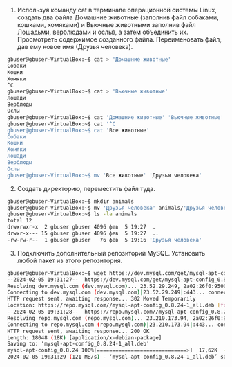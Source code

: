 1. Используя команду cat в терминале операционной системы Linux, создать
   два файла Домашние животные (заполнив файл собаками, кошками,
   хомяками) и Вьючные животными заполнив файл Лошадьми, верблюдами и
   ослы), а затем объединить их. Просмотреть содержимое созданного файла.
   Переименовать файл, дав ему новое имя (Друзья человека).
````bash
gbuser@gbuser-VirtualBox:~$ cat > 'Домашние животные'
Собаки
Кошки
Хомяки
^C
gbuser@gbuser-VirtualBox:~$ cat > 'Вьючные животные'
Лошади
Верблюды
Ослы
gbuser@gbuser-VirtualBox:~$ cat 'Домашние животные' 'Вьючные животные' > 'Все животные'
gbuser@gbuser-VirtualBox:~$ cat '^C
gbuser@gbuser-VirtualBox:~$ cat 'Все животные'
Собаки
Кошки
Хомяки
Лошади
Верблюды
Ослы
gbuser@gbuser-VirtualBox:~$ mv 'Все животные' 'Друзья человека'
````
2. Создать директорию, переместить файл туда.
````bash
gbuser@gbuser-VirtualBox:~$ mkdir animals
gbuser@gbuser-VirtualBox:~$ mv 'Друзья человека' animals/'Друзья человека'
gbuser@gbuser-VirtualBox:~$ ls -la animals
total 12
drwxrwxr-x  2 gbuser gbuser 4096 фев  5 19:27  .
drwxr-x--- 15 gbuser gbuser 4096 фев  5 19:27  ..
-rw-rw-r--  1 gbuser gbuser   76 фев  5 19:16 'Друзья человека'
````
3. Подключить дополнительный репозиторий MySQL. Установить любой пакет
   из этого репозитория.
````bash
gbuser@gbuser-VirtualBox:~$ wget https://dev.mysql.com/get/mysql-apt-config_0.8.24-1_all.deb
--2024-02-05 19:31:27--  https://dev.mysql.com/get/mysql-apt-config_0.8.24-1_all.deb
Resolving dev.mysql.com (dev.mysql.com)... 23.52.29.249, 2a02:26f0:9500:98d::2e31, 2a02:26f0:9500:98f::2e31
Connecting to dev.mysql.com (dev.mysql.com)|23.52.29.249|:443... connected.
HTTP request sent, awaiting response... 302 Moved Temporarily
Location: https://repo.mysql.com//mysql-apt-config_0.8.24-1_all.deb [following]
--2024-02-05 19:31:28--  https://repo.mysql.com//mysql-apt-config_0.8.24-1_all.deb
Resolving repo.mysql.com (repo.mysql.com)... 23.210.173.94, 2a02:26f0:9500:b83::1d68, 2a02:26f0:9500:b8a::1d68
Connecting to repo.mysql.com (repo.mysql.com)|23.210.173.94|:443... connected.
HTTP request sent, awaiting response... 200 OK
Length: 18048 (18K) [application/x-debian-package]
Saving to: ‘mysql-apt-config_0.8.24-1_all.deb’
mysql-apt-config_0.8.24 100%[=============================>]  17,62K  --.-KB/s    in 0s      
2024-02-05 19:31:29 (121 MB/s) - ‘mysql-apt-config_0.8.24-1_all.deb’ saved [18048/18048]
````

